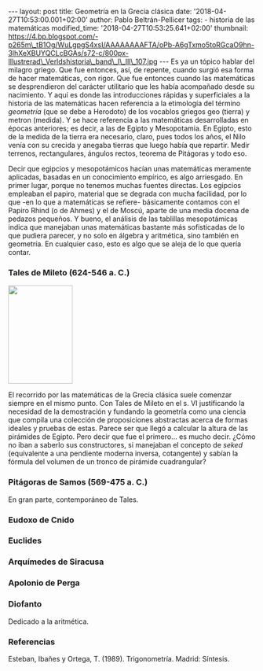 --- layout: post title: Geometría en la Grecia clásica date:
'2018-04-27T10:53:00.001+02:00' author: Pablo Beltrán-Pellicer tags: -
historia de las matemáticas modified\_time:
'2018-04-27T10:53:25.641+02:00' thumbnail:
https://4.bp.blogspot.com/-p265m\_tB1Og/WuLgpgS4xsI/AAAAAAAAFTA/oPb-A6gTxmo5toRGcaO9hn-3lhXeXBUYQCLcBGAs/s72-c/800px-Illustrerad\_Verldshistoria\_band\_I\_Ill\_107.jpg
--- Es ya un tópico hablar del milagro griego. Que fue entonces, así, de
repente, cuando surgió esa forma de hacer matemáticas, con rigor. Que
fue entonces cuando las matemáticas se desprendieron del carácter
utilitario que les había acompañado desde su nacimiento. Y aquí es donde
las introducciones rápidas y superficiales a la historia de las
matemáticas hacen referencia a la etimología del término *geometría*
(que se debe a Herodoto) de los vocablos griegos geo (tierra) y metron
(medida). Y se hace referencia a las matemáticas desarrolladas en épocas
anteriores; es decir, a las de Egipto y Mesopotamia. En Egipto, esto de
la medida de la tierra era necesario, claro, pues todos los años, el
Nilo venía con su crecida y anegaba tierras que luego había que
repartir. Medir terrenos, rectangulares, ángulos rectos, teorema de
Pitágoras y todo eso.  
  
Decir que egipcios y mesopotámicos hacían unas matemáticas meramente
aplicadas, basadas en un conocimiento empírico, es algo arriesgado. En
primer lugar, porque no tenemos muchas fuentes directas. Los egipcios
empleaban el papiro, material que se degrada con mucha facilidad, por lo
que -en lo que a matemáticas se refiere- básicamente contamos con el
Papiro Rhind (o de Ahmes) y el de Moscú, aparte de una media docena de
pedazos pequeños. Y bueno, el análisis de las tablillas mesopotámicas
indica que manejaban unas matemáticas bastante más sofisticadas de lo
que pudiera parecer, y no solo en álgebra y aritmética, sino también en
geometría. En cualquier caso, esto es algo que se aleja de lo que quería
contar.  

### Tales de Mileto (624-546 a. C.)

[<img src="https://4.bp.blogspot.com/-p265m_tB1Og/WuLgpgS4xsI/AAAAAAAAFTA/oPb-A6gTxmo5toRGcaO9hn-3lhXeXBUYQCLcBGAs/s200/800px-Illustrerad_Verldshistoria_band_I_Ill_107.jpg" width="131" height="200" />](https://4.bp.blogspot.com/-p265m_tB1Og/WuLgpgS4xsI/AAAAAAAAFTA/oPb-A6gTxmo5toRGcaO9hn-3lhXeXBUYQCLcBGAs/s1600/800px-Illustrerad_Verldshistoria_band_I_Ill_107.jpg)

El recorrido por las matemáticas de la Grecia clásica suele comenzar
siempre en el mismo punto. Con Tales de Mileto en el s. VI justificando
la necesidad de la demostración y fundando la geometría como una ciencia
que compila una colección de proposiciones abstractas acerca de formas
ideales y pruebas de estas. Parece ser que llegó a calcular la altura de
las pirámides de Egipto. Pero decir que fue el primero... es mucho
decir. ¿Cómo no iban a saberlo sus constructores, si manejaban el
concepto de *seked* (equivalente a una pendiente moderna inversa,
cotangente) y sabían la fórmula del volumen de un tronco de pirámide
cuadrangular?  
  
  
  

### Pitágoras de Samos (569-475 a. C.)

En gran parte, contemporáneo de Tales.  
  

### Eudoxo de Cnido

  

### Euclides 

  

### Arquímedes de Siracusa 

  

### Apolonio de Perga

  

### Diofanto

Dedicado a la aritmética.  
  
  

### Referencias

Esteban, Ibañes y Ortega, T. (1989). Trigonometría. Madrid: Síntesis.
